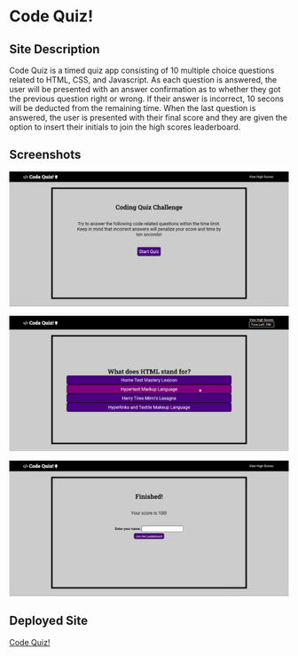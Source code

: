 # Code Quiz!

## Site Description

Code Quiz is a timed quiz app consisting of 10 multiple choice questions related to HTML, CSS, and Javascript.
As each question is answered, the user will be presented with an answer confirmation as to whether they
got the previous question right or wrong. If their answer is incorrect, 10 secons will be deducted from the
remaining time. When the last question is answered, the user is presented with their final score and they 
are given the option to insert their initials to join the high scores leaderboard.

## Screenshots

![Welcome Screen](assets/images/codequiz1.png)

![Game Play](assets/images/codequiz2.png)

![End Screen](assets/images/codequiz3.png)

## Deployed Site

[Code Quiz!](https://ejseader.github.io/code-quiz)

